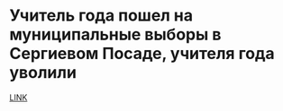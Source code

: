 # Учитель года пошел на муниципальные выборы в Сергиевом Посаде, учителя года уволили 



[LINK](https://varlamov.ru/2493879.html)